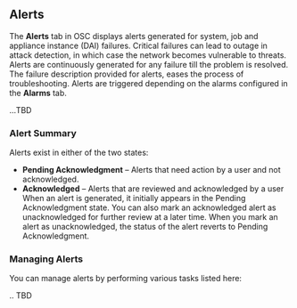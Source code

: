 ## Alerts

The **Alerts** tab in OSC displays alerts generated for system, job and appliance instance (DAI) failures. Critical failures can lead to outage in attack detection, in which case the network becomes vulnerable to threats. Alerts are continuously generated for any failure till the problem is resolved. The failure description provided for alerts, eases the process of troubleshooting. Alerts are triggered depending on the alarms configured in the **Alarms** tab.

...TBD

### Alert Summary
Alerts exist in either of the two states:

*	**Pending Acknowledgment** – Alerts that need action by a user and not acknowledged.
*	**Acknowledged** – Alerts that are reviewed and acknowledged by a user When an alert is generated, it initially appears in the Pending Acknowledgment state. You can also mark an acknowledged alert as unacknowledged for further review at a later time. When you mark an alert as unacknowledged, the status of the alert reverts to Pending Acknowledgment.

### Managing Alerts
You can manage alerts by performing various tasks listed here:

.. TBD
